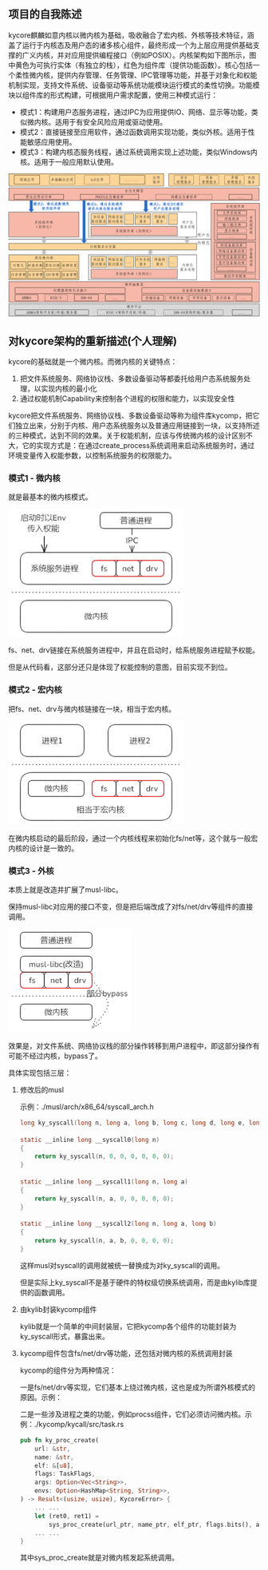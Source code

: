 ## 项目的自我陈述

kycore麒麟如意内核以微内核为基础，吸收融合了宏内核、外核等技术特征，涵盖了运行于内核态及用户态的诸多核心组件，最终形成一个为上层应用提供基础支撑的广义内核，并对应用提供编程接口（例如POSIX）。内核架构如下图所示，图中黄色为可执行实体（有独立的栈），红色为组件库（提供功能函数）。核心包括一个柔性微内核，提供内存管理、任务管理、IPC管理等功能，并基于对象化和权能机制实现，支持文件系统、设备驱动等系统功能模块运行模式的柔性切换。功能模块以组件库的形式构建，可根据用户需求配置，使用三种模式运行：

* 模式1：构建用户态服务进程，通过IPC为应用提供IO、网络、显示等功能，类似微内核。适用于有安全风险应用或驱动使用。
* 模式2：直接链接至应用软件，通过函数调用实现功能，类似外核。适用于性能敏感应用使用。
* 模式3：构建内核态服务线程，通过系统调用实现上述功能，类似Windows内核。适用于一般应用默认使用。

<img src="./kycore初步分析.assets/arch.png" alt="arch" style="zoom:80%;" />



## 对kycore架构的重新描述(个人理解)

kycore的基础就是一个微内核。而微内核的关键特点：

1. 把文件系统服务、网络协议栈、多数设备驱动等都委托给用户态系统服务处理，以实现内核的最小化
2. 通过权能机制Capability来控制各个进程的权限和能力，以实现安全性

kycore把文件系统服务、网络协议栈、多数设备驱动等称为组件库kycomp，把它们独立出来，分别于内核、用户态系统服务以及普通应用链接到一块，以支持所述的三种模式，达到不同的效果。关于权能机制，应该与传统微内核的设计区别不大，它的实现方式是：在通过create_process系统调用来启动系统服务时，通过环境变量传入权能参数，以控制系统服务的权限能力。

### 模式1 - 微内核

就是最基本的微内核模式。

<img src="./kycore初步分析.assets/image-20250102181737831.png" alt="image-20250102181737831" style="zoom:80%;" />

fs、net、drv链接在系统服务进程中，并且在启动时，给系统服务进程赋予权能。

但是从代码看，这部分还只是体现了权能控制的意图，目前实现不到位。

### 模式2 - 宏内核

把fs、net、drv与微内核链接在一块，相当于宏内核。

<img src="./kycore初步分析.assets/image-20250102182332883.png" alt="image-20250102182332883" style="zoom:80%;" />

在微内核启动的最后阶段，通过一个内核线程来初始化fs/net等，这个就与一般宏内核的设计是一致的。

### 模式3 - 外核

本质上就是改造并扩展了musl-libc。

保持musl-libc对应用的接口不变，但是把后端改成了对fs/net/drv等组件的直接调用。

<img src="./kycore初步分析.assets/image-20250102222325649.png" alt="image-20250102222325649" style="zoom:80%;" />

效果是，对文件系统、网络协议栈的部分操作转移到用户进程中，即这部分操作有可能不经过内核，bypass了。

具体实现包括三层：

1. 修改后的musl

   示例：./musl/arch/x86_64/syscall_arch.h

   ```C
   long ky_syscall(long n, long a, long b, long c, long d, long e, long f);
   
   static __inline long __syscall0(long n)
   {
       return ky_syscall(n, 0, 0, 0, 0, 0, 0);
   }
   
   static __inline long __syscall1(long n, long a)
   {
       return ky_syscall(n, a, 0, 0, 0, 0, 0);
   }
   
   static __inline long __syscall2(long n, long a, long b)
   {
       return ky_syscall(n, a, b, 0, 0, 0, 0);
   }
   ```

   这样musl对syscall的调用就被统一替换成为对ky_syscall的调用。

   但是实际上ky_syscall不是基于硬件的特权级切换系统调用，而是由kylib库提供的函数调用。

2. 由kylib封装kycomp组件

   kylib就是一个简单的中间封装层，它把kycomp各个组件的功能封装为ky_syscall形式，暴露出来。

3. kycomp组件包含fs/net/drv等功能，还包括对微内核的系统调用封装

   kycomp的组件分为两种情况：

   一是fs/net/drv等实现，它们基本上绕过微内核，这也是成为所谓外核模式的原因。示例：

   二是一些涉及进程之类的功能，例如procss组件，它们必须访问微内核。示例：./kycomp/kycall/src/task.rs

   ```rust
   pub fn ky_proc_create(
       url: &str,
       name: &str,
       elf: &[u8],
       flags: TaskFlags,
       args: Option<Vec<String>>,
       envs: Option<HashMap<String, String>>,
   ) -> Result<(usize, usize), KycoreError> {
       ... ...
       let (ret0, ret1) =
           sys_proc_create(url_ptr, name_ptr, elf_ptr, flags.bits(), args_ptr, envs_ptr);
       ... ...
   }
   ```

   其中sys_proc_create就是对微内核发起系统调用。